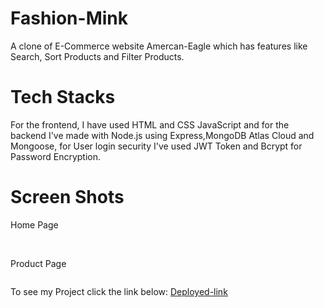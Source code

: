 # Fashion-Mink
A clone of E-Commerce website Amercan-Eagle which has features like Search, Sort Products and Filter Products.

# Tech Stacks
For the frontend, I have used HTML and CSS JavaScript and for the backend I've  made with Node.js using Express,MongoDB Atlas Cloud and Mongoose, for User login security I've used JWT Token and Bcrypt for Password Encryption.
# Screen Shots
<p>Home Page</p>
<img src="">
<img src="">
<p>Product Page</p>
<img src="">



<p>To see my Project click the link below:
  <a href="">Deployed-link</a>
</p>
